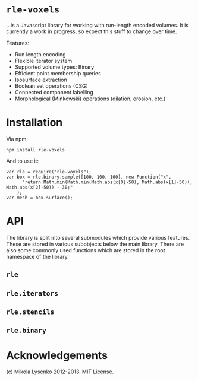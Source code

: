 `rle-voxels`
=========

...is a Javascript library for working with run-length encoded volumes.  It is currently a work in progress, so expect this stuff to change over time.

Features:

* Run length encoding
* Flexible iterator system
* Supported volume types: Binary
* Efficient point membership queries
* Isosurface extraction
* Boolean set operations (CSG)
* Connected component labelling
* Morphological (Minkowski) operations (dilation, erosion, etc.)

Installation
============

Via npm:

    npm install rle-voxels

And to use it:

    var rle = require("rle-voxels");
    var box = rle.binary.sample([100, 100, 100], new Function("x",
          "return Math.min(Math.min(Math.abs(x[0]-50), Math.abs(x[1]-50)), Math.abs(x[2]-50)) - 30;"
        );
    var mesh = box.surface();

API
===

The library is split into several submodules which provide various features.  These are stored in various subobjects below the main library.  There are also some commonly used functions which are stored in the root namespace of the library.


`rle`
-----


`rle.iterators`
---------------

`rle.stencils`
--------------

`rle.binary`
------------


Acknowledgements
================
(c) Mikola Lysenko 2012-2013.  MIT License.
